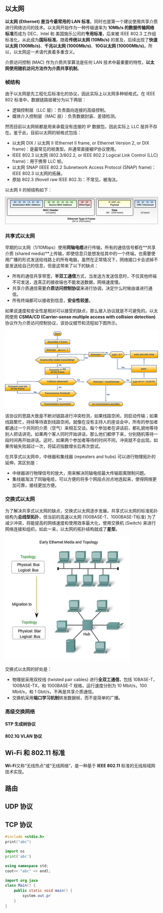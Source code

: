 ## 以太网

**以太网 (Ethernet) 是当今最常用的 LAN 标准**，同时也是第一个建议使用共享介质进行网络访问的技术。以太网开始作为一种传输速率为 **10Mb/s 的数据传输网络标准**而成为 DEC、Intel 和 美国施乐公司的**专用标准**，后来被 IEEE 802.3 工作组标准化，从此成为**国际标准**。随着**传统以太网 (10Mb/s)** 的普及，后续出现了**快速以太网 (100Mb/s)**、**千兆以太网 (1000Mb/s)**、**10G以太网 (10000Mb/s)**。所以，以太网这一术语代表着多重含义。

介质访问控制 (MAC) 作为介质共享算法是任何 LAN 技术中最重要的特性，**以太网使用随机访问方法作为介质共享机制**。

### 帧结构

由于以太网是先工程化后标准化的协议，因此实际上以太网多种帧格式。在 IEEE 802 标准中，数据链路层被分为以下两层：

- 逻辑控制层（LLC 层）：负责面向连接的高级控制。
- 媒体介入控制层（MAC 层）：负责数据封装、差错检测。

然而目前以太网帧都是用来承载没有连接的 IP 数据包，因此实际上 LLC 层并不存在。鉴于此，目前以太网的帧格式包括：

- 以太网 DIX / 以太网 II (Ethernet II frame, or Ethernet Version 2, or DIX frame)：是最常见的帧类型。并通常直接被IP协议使用。
- IEEE 802.3 以太网 (802.3/802.2, or IEEE 802.2 Logical Link Control (LLC) frame)：用于携带 LLC 帧。
- 以太网 SNAP (IEEE 802.2 Subnetwork Access Protocol (SNAP) frame)：IEEE 802.3 以太网的拓展。
- 原始 802.3 (Novell raw IEEE 802.3)：不常见，被淘汰。

以太网 II 的帧结构如下：

![ethernet-2-frame](media/Ethernet_Type_II_Frame_format.svg)

### 共享式以太网

早期的以太网（1/10Mbps）使用**同轴电缆**进行传输，所有的通信信号都在**共享介质 (shared media)**上传输，即使信息只是想发给其中的一个终端，也需要使用广播的形式发送给线路上的所有电脑，虽然在正常情况下，网络接口卡会滤掉不是发送给自己的信息，但是这带来了以下的缺点：

- 所有的通信共享带宽，**半双工通信**方式，当发送方发送信息时，不仅其他终端不可发送，连真正的接收端也不能发送数据，网络速度慢。
- 共享介质通信需要**介质访问控制协议**来进行协调，决定什么时候由谁进行通信。
- 所有终端都可以接收到信息，**安全性较差**。

如果说速度和安全性是相对可以接受的缺点，那么接入协议就是不可避免的。以太网使用 **CSMA/CD (Carrier-sense multiple access with collision detection)** 协议作为介质访问控制协议，该协议细节和流程如下图所示。

![CSMACD-Algorithm](media/CSMACD-Algorithm.svg)

该协议的思路大致是不断对链路进行冲突检测，如果线路空闲，则启动传输；如果线路繁忙，持续等待直到线路空闲。就像在没有主持人的座谈会中，所有的参加者都通过一个共同的介质（空气）来相互交谈。每个参加者在讲话前，都礼貌地等待别人把话讲完。如果两个客人同时开始讲话，那么他们都停下来，分别随机等待一段时间再开始讲话。这时，如果两个参加者等待的时间不同，冲突就不会出现。如果传输失败超过一次，将延迟指数增长后再次尝试。

在共享式以太网中，中继器和集线器 (repeaters and hubs) 可以进行物理拓扑的延伸，其区别是：

- 中继器进行物理信号的放大，用来解决同轴电缆最大传输距离限制问题。
- 集线器淘汰了同轴电缆，可以方便的将多个网段点对点地连起来，使得网络更加可靠，接线更加方便。

### 交换式以太网

为了解决共享式以太网的缺点，交换式以太网逐步发展。共享式以太网的标准拓扑结构为**总线型拓扑**，但当前的高速以太网 (100BASE-T、1000BASE-T标准) 为了减少冲突，将能提高的网络速度和使用效率最大化，使用交换机 (Switch) 来进行网络连接和组织。如此一来，以太网的拓扑结构就成了**星型**。

![ethernet-topology](media/c9b5fc26e4e5b5ef13d7c53396d47bf3.jpg)

交换式以太网的好处是：

- 物理层采用双绞线 (twisted pair cables) 进行**全双工通信**，包括 10BASE-T，100BASE-TX，和 1000BASE-T 规格，运行速度分别为 10 Mbit/s，100 Mbit/s，和 1 Gbit/s，不再是共享介质通信。
- 交换机采用**端口学习机制**转发数据帧，而不是简单的广播。

### 高级交换网络

#### STP 生成树协议

#### 802.1Q VLAN 协议

## Wi-Fi 和 802.11 标准

**Wi-Fi**又称“无线热点”或“无线网络”，是一种基于 **IEEE 802.11** 标准的无线局域网技术实现。

## 路由

## UDP 协议

## TCP 协议





```c
#include <stdio.h>
print("abc")
```

```python
import os
print('abc')
```

```cpp
using namespace std;
cout<< "abc" << endl;
```

```java
import org.java
class Main() {
    public static void main() {
        system.out.pr
    }
}
```

